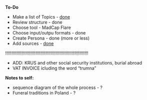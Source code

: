 **To-Do**  
- Make a list of Topics - [done](topics.md)
- Review structure - done
- Choose tool - MadCap Flare
- Choose input/outpu formats - done
- Create Persona - done (more or less)
- Add sources - [done](bibliography.md)

!!!!!!!!!!!!!!!!!!!!!!!!!!!!!!!!!!!!!!!!!!!!!!!!!!!!!!!!!!!!!!!!!!
- ADD: KRUS and other social security institutions, burial abroad
- VAT INVOICE icluding the word “trumna”

**Notes to self:**
- sequence diagram of the whole process - ?
- Funeral traditions in Poland - ?
